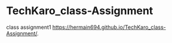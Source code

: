 # TechKaro_class-Assignment
class assignment1
https://hermain694.github.io/TechKaro_class-Assignment/.

